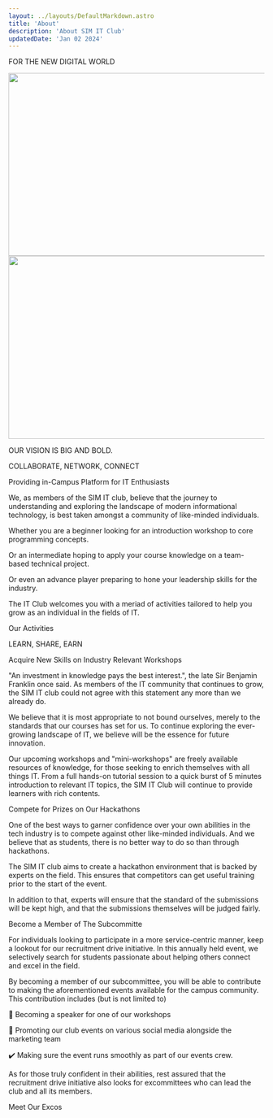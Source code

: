```yaml
---
layout: ../layouts/DefaultMarkdown.astro
title: 'About'
description: 'About SIM IT Club'
updatedDate: 'Jan 02 2024'
---
```


FOR THE NEW DIGITAL WORLD

<img width="720" height="360" src="/placeholder-light.png" class='light-only' alt=""></img>
<img width="720" height="360" src="/placeholder-dark.png" class='dark-only' alt=""></img>

OUR VISION IS BIG AND BOLD.

COLLABORATE, NETWORK, CONNECT

Providing in-Campus Platform for IT Enthusiasts

We, as members of the SIM IT club,
believe that the journey to understanding and exploring the landscape of modern informational technology,
is best taken amongst a community of like-minded individuals.

Whether you are a beginner looking for an introduction workshop to core programming concepts.

Or an intermediate hoping to apply your course knowledge on a team-based technical project.

Or even an advance player preparing to hone your leadership skills for the industry.

The IT Club welcomes you with a meriad of activities tailored to help you grow as an individual in the fields of IT.

Our Activities

LEARN, SHARE, EARN

Acquire New Skills on Industry Relevant Workshops

"An investment in knowledge pays the best interest.", 
the late Sir Benjamin Franklin once said. 
As members of the IT community that continues to grow, 
the SIM IT club could not agree with this statement any more than we already do.

We believe that it is most appropriate to not bound ourselves, 
merely to the standards that our courses has set for us. 
To continue exploring the ever-growing landscape of IT, 
we believe will be the essence for future innovation.

Our upcoming workshops and "mini-workshops" are freely available resources of knowledge, 
for those seeking to enrich themselves with all things IT. 
From a full hands-on tutorial session to a quick burst of 5 minutes introduction to relevant IT topics, 
the SIM IT Club will continue to provide learners with rich contents.

Compete for Prizes on Our Hackathons

One of the best ways to garner confidence over your own abilities in the tech industry is to compete against other like-minded individuals. 
And we believe that as students, 
there is no better way to do so than through hackathons.

The SIM IT club aims to create a hackathon environment that is backed by experts on the field. 
This ensures that competitors can get useful training prior to the start of the event.

In addition to that, experts will ensure that the standard of the submissions will be kept high, 
and that the submissions themselves will be judged fairly.

Become a Member of The Subcommitte

For individuals looking to participate in a more service-centric manner, 
keep a lookout for our recruitment drive initiative. 
In this annually held event, 
we selectively search for students passionate about helping others connect and excel in the field.

By becoming a member of our subcommittee, 
you will be able to contribute to making the aforementioned events available for the campus community. 
This contribution includes (but is not limited to)

📢 Becoming a speaker for one of our workshops

📱 Promoting our club events on various social media alongside the marketing team

✔️ Making sure the event runs smoothly as part of our events crew.

As for those truly confident in their abilities, 
rest assured that the recruitment drive initiative also looks for excommittees who can lead the club and all its members.

Meet Our Excos
